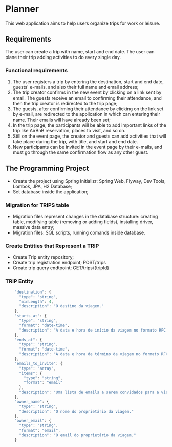 # Planner
This web application aims to help users organize trips for work or leisure. 

## Requirements
The user can create a trip with name, start and end date. 
The user can plane their trip adding activities to do every single day.

### Functional requirements
1. The user registers a trip by entering the destination, start and end date, guests' e-mails, and also their full name and email address;
2. The trip creator confirms in the new event by clicking on a link sent by email. The guests receive an email to confirming their attendance, and then the trip creator is redirected to the trip page;
3. The guests, after confirming their attendance by clicking on the link set by e-mail, are redirected to the application in which can entering their name. Their emails will have already been set;
4. In the trip page, the participants will be able to add important links of the trip like AirBnB reservation, places to visit, and so on.
5. Still on the event page, the creator and guests can add activities that will take place during the trip, with title, and start and end date.
6. New participants can be invited in the event page by their e-mails, and must go through the same confirmation flow as any other guest. 

## The Programming Project
- Create the project using Spring Initializr: Spring Web, Flyway, Dev Tools, Lombok, JPA, H2 Database;
- Set database inside the application;
### Migration for TRIPS table
- Migration files represent changes in the database structure: creating table, modifying table (removing or adding fields), installing driver, massive data entry;
- Migration files: SQL scripts, running comands inside database.

### Create Entities that Represent a TRIP
- Create Trip entity repository;
- Create trip registration endpoint; POST/trips
- Create trip query endtpoint; GET/trips/{tripId}

### TRIP Entity
``` Javascript
    "destination": {
      "type": "string",
      "minLength": 4,
      "description": "O destino da viagem."
    },
    "starts_at": {
      "type": "string",
      "format": "date-time",
      "description": "A data e hora de início da viagem no formato RFC 3339."
    },
    "ends_at": {
      "type": "string",
      "format": "date-time",
      "description": "A data e hora de término da viagem no formato RFC 3339."
    },
    "emails_to_invite": {
      "type": "array",
      "items": {
        "type": "string",
        "format": "email"
      },
      "description": "Uma lista de emails a serem convidados para a viagem."
    },
    "owner_name": {
      "type": "string",
      "description": "O nome do proprietário da viagem."
    },
    "owner_email": {
      "type": "string",
      "format": "email",
      "description": "O email do proprietário da viagem."
    }
```
